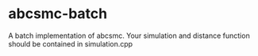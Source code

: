 # abcsmc-batch
A batch implementation of abcsmc. Your simulation and distance function should be contained in simulation.cpp
